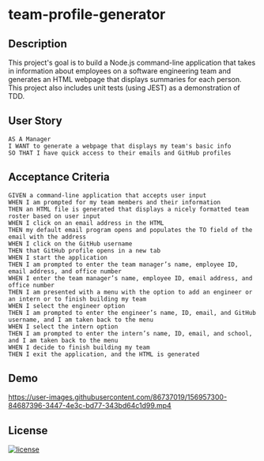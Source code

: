 # team-profile-generator

## Description
This project's goal is to build a Node.js command-line application that takes in information about employees on a software engineering team and generates an HTML webpage that displays summaries for each person. This project also includes unit tests (using JEST) as a demonstration of TDD.

## User Story
```
AS A Manager
I WANT to generate a webpage that displays my team's basic info
SO THAT I have quick access to their emails and GitHub profiles
```

## Acceptance Criteria
```
GIVEN a command-line application that accepts user input
WHEN I am prompted for my team members and their information
THEN an HTML file is generated that displays a nicely formatted team roster based on user input
WHEN I click on an email address in the HTML
THEN my default email program opens and populates the TO field of the email with the address
WHEN I click on the GitHub username
THEN that GitHub profile opens in a new tab
WHEN I start the application
THEN I am prompted to enter the team manager’s name, employee ID, email address, and office number
WHEN I enter the team manager’s name, employee ID, email address, and office number
THEN I am presented with a menu with the option to add an engineer or an intern or to finish building my team
WHEN I select the engineer option
THEN I am prompted to enter the engineer’s name, ID, email, and GitHub username, and I am taken back to the menu
WHEN I select the intern option
THEN I am prompted to enter the intern’s name, ID, email, and school, and I am taken back to the menu
WHEN I decide to finish building my team
THEN I exit the application, and the HTML is generated
```

## Demo
https://user-images.githubusercontent.com/86737019/156957300-84687396-3447-4e3c-bd77-343bd64c1d99.mp4


## License
 [![license](https://img.shields.io/badge/License-MIT-blue.svg)](https://opensource.org/licenses/MIT)
